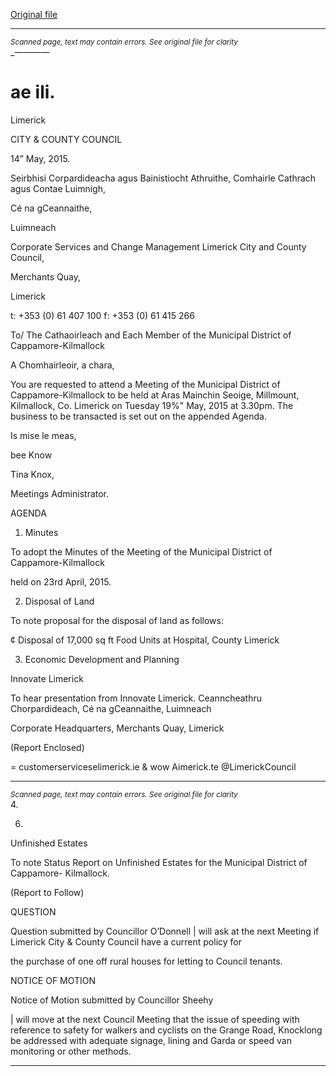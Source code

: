 [Original file](https://www.limerick.ie/sites/default/files/media/documents/2017-07/agenda_-_special_meeting_of_municipal_district_of_newcastle_west_-_19th_may_2015_0.pdf)

---
*<small>Scanned page, text may contain errors. See original file for clarity</small>*  
_————

ae ili.
=
Limerick

CITY & COUNTY
COUNCIL

14” May, 2015.

Seirbhisi Corpardideacha agus Bainistiocht Athruithe,
Comhairle Cathrach agus Contae Luimnigh,

Cé na gCeannaithe,

Luimneach

Corporate Services and Change Management
Limerick City and County Council,

Merchants Quay,

Limerick

t: +353 (0) 61 407 100
f: +353 (0) 61 415 266

To/ The Cathaoirleach and Each Member of the Municipal
District of Cappamore-Kilmallock

A Chomhairleoir, a chara,

You are requested to attend a Meeting of the Municipal District of Cappamore-Kilmallock to be
held at Aras Mainchin Seoige, Millmount, Kilmallock, Co. Limerick on Tuesday 19%" May, 2015
at 3.30pm. The business to be transacted is set out on the appended Agenda.

Is mise le meas,

bee Know

Tina Knox,

Meetings Administrator.

AGENDA

1. Minutes

To adopt the Minutes of the Meeting of the Municipal District of Cappamore-Kilmallock

held on 23rd April, 2015.

2. Disposal of Land

To note proposal for the disposal of land as follows:

¢ Disposal of 17,000 sq ft Food Units at Hospital, County Limerick

3. Economic Development and Planning

Innovate Limerick

To hear presentation from Innovate Limerick.
Ceanncheathru Chorpardideach, Cé na gCeannaithe, Luimneach

Corporate Headquarters, Merchants Quay, Limerick

(Report Enclosed)

= customerserviceselimerick.ie
& wow Aimerick.te
 @LimerickCouncil


---
*<small>Scanned page, text may contain errors. See original file for clarity</small>*  
4.

6.

Unfinished Estates

To note Status Report on Unfinished Estates for the Municipal District of Cappamore-
Kilmallock.

(Report to Follow)

QUESTION

Question submitted by Councillor O’Donnell
| will ask at the next Meeting if Limerick City & County Council have a current policy for

the purchase of one off rural houses for letting to Council tenants.

NOTICE OF MOTION

Notice of Motion submitted by Councillor Sheehy

| will move at the next Council Meeting that the issue of speeding with reference to safety
for walkers and cyclists on the Grange Road, Knocklong be addressed with adequate
signage, lining and Garda or speed van monitoring or other methods.


---
